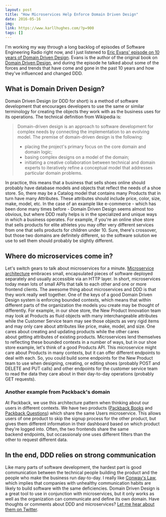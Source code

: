 ```yaml
---
layout: post
title: "How Microservices Help Enforce Domain Driven Design"
date: 2016-05-16
img: 
link: https://www.karllhughes.com/?p=900
tags: []
---
```

I'm working my way through a long backlog of episodes of Software Engineering Radio right now, and I just listened to [Eric Evans' episode on 10 years of Domain Driven Design](http://www.se-radio.net/2015/05/se-radio-episode-226-eric-evans-on-domain-driven-design-at-10-years/). Evans is the author of the original book on [Domain Driven Design](http://amzn.to/2287YWI), and during the episode he talked about some of the forces and trends that have come and gone in the past 10 years and how they've influenced and changed DDD.

## What is Domain Driven Design?

Domain Driven Design (or DDD for short) is a method of software development that encourages developers to use the same or similar terminology for creating the objects they work with as the business uses for its operations. The technical definition from Wikipedia is:

> Domain-driven design is an approach to software development for complex needs by connecting the implementation to an evolving model. The premise of domain-driven design is the following:
> 
> *   placing the project's primary focus on the core domain and domain logic;
> *   basing complex designs on a model of the domain;
> *   initiating a creative collaboration between technical and domain experts to iteratively refine a conceptual model that addresses particular domain problems.

In practice, this means that a business that sells shoes online should probably have database models and objects that reflect the needs of a shoe store. So, there may be a Catalog model that contains many Products that in turn have many Attributes. These attributes should include price, color, size, make, model, etc. In the case of an example like e-commerce - which has been done many times before - Domain Driven Design seems almost too obvious, but where DDD really helps is in the specialized and unique ways in which a business operates. For example, if you're an online shoe store that sells products for elite athletes you may offer very different services from one that sells products for children under 10\. Sure, there's crossover, but those two domains are definitely different, so the software solution we use to sell them should probably be slightly different.

## Where do microservices come in?

Let's switch gears to talk about microservices for a minute. [Microservice architecture](http://martinfowler.com/articles/microservices.html) embraces small, encapsulated pieces of software deployed separately and usually accessible via an HTTP layer. In short, microservices today mean lots of small APIs that talk to each other and one or more frontend clients. The awesome thing about microservices and DDD is that they work really well together. One of the keys of a good Domain Driven Design system is enforcing bounded contexts, which means that within different parts of the organization the models you create may be thought of differently. For example, in our shoe store, the New Product Innovation team may look at Products as fluid objects with many interchangeable attributes while the Customer Service team may see those objects as very rigid items and may only care about attributes like price, make, model, and size. One cares about creating and updating products while the other cares about getting attributes of existing products. Microservices lend themselves to reflecting these bounded contexts in a number of ways, but in our shoe store example, let's think of a good Products API. This microservice might care about Products in many contexts, but it can offer different endpoints to deal with each. So, you could build some endpoints for the New Product team to use when designing, creating, or editing shoes (probably POST and DELETE and PUT calls) and other endpoints for the customer service team to read the data they care about in their day-to-day operations (probably GET requests).

### Another example from Packback's domain

At Packback, we use this architecture pattern when thinking about our users in different contexts. We have two products ([Packback Books](https://www.packback.co/books/) and [Packback Questions](https://www.packback.co/questions)) which share the same Users microservice. This allows users of one product to skip the signup process for the other product, but gives them different information in their dashboard based on which product they're logged into. Often, the two frontends share the same backend endpoints, but occassionaly one uses different filters than the other to request different data.

## In the end, DDD relies on strong communication

Like many parts of software development, the hardest part is good communication between the technical people building the product and the people who make the business run day-to-day. I really like [Conway's Law](https://en.wikipedia.org/wiki/Conway%27s_law), which implies that companies with unhealthy communication habits are likely to build software with the same deficiencies. Domain Driven Design is a great tool to use in conjunction with microservices, but it only works as well as the organization can communicate and define its own domain. Have thoughts or comments about DDD and microservices? [Let me hear about them on Twitter](https://twitter.com/KarlLHughes).
